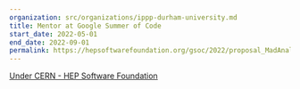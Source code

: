 ```yaml
---
organization: src/organizations/ippp-durham-university.md
title: Mentor at Google Summer of Code
start_date: 2022-05-01
end_date: 2022-09-01
permalink: https://hepsoftwarefoundation.org/gsoc/2022/proposal_MadAnalysis-mcweights.html
---
```

[Under CERN - HEP Software Foundation](https://summerofcode.withgoogle.com/programs/2022/projects/Nd2nB4BJ)